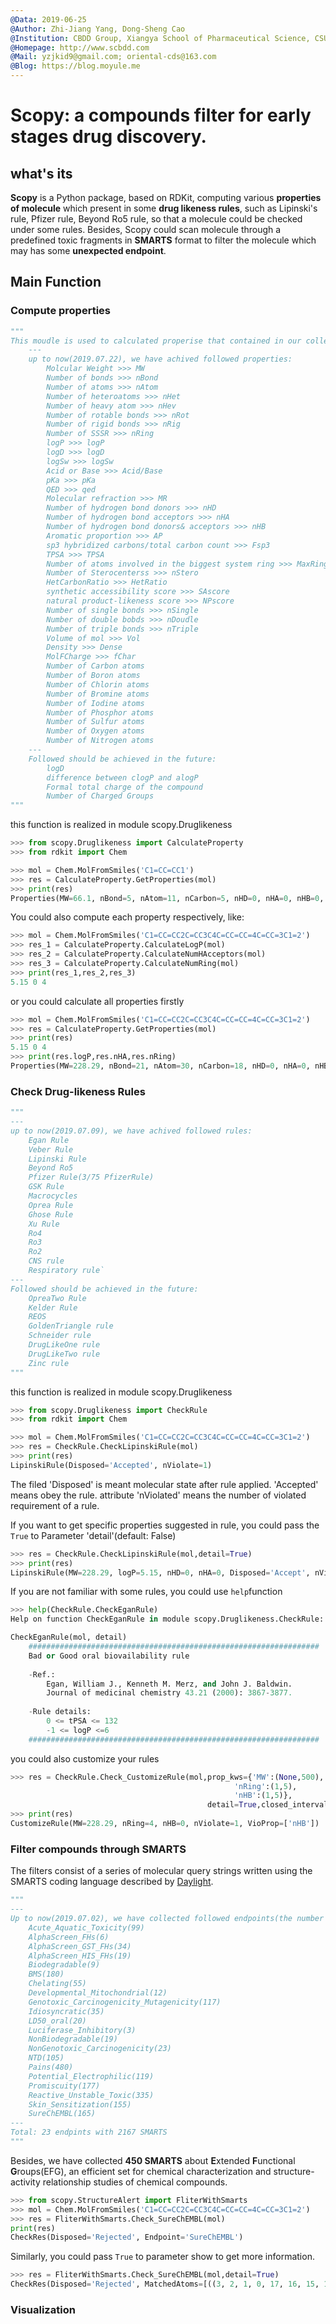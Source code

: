 ```yaml
---
@Data: 2019-06-25
@Author: Zhi-Jiang Yang, Dong-Sheng Cao
@Institution: CBDD Group, Xiangya School of Pharmaceutical Science, CSU, China，
@Homepage: http://www.scbdd.com
@Mail: yzjkid9@gmail.com; oriental-cds@163.com
@Blog: https://blog.moyule.me
---
```


# Scopy: a compounds filter for early stages drug discovery.

## what's its

**Scopy** is a Python package, based on RDKit, computing various **properties of molecule** which present in some **drug likeness rules**, such as Lipinski's rule, Pfizer rule, Beyond Ro5 rule, so that a molecule could be checked under some rules. Besides, Scopy could scan molecule through a predefined toxic fragments in **SMARTS** format to filter the molecule which may has some **unexpected endpoint**.

## Main Function

### Compute properties

```python
"""
This moudle is used to calculated properise that contained in our collectded rules
    ---
    up to now(2019.07.22), we have achived followed properties:
        Molcular Weight >>> MW
        Number of bonds >>> nBond
        Number of atoms >>> nAtom
        Number of heteroatoms >>> nHet
        Number of heavy atom >>> nHev
        Number of rotable bonds >>> nRot
        Number of rigid bonds >>> nRig
        Number of SSSR >>> nRing
        logP >>> logP
        logD >>> logD
        logSw >>> logSw
        Acid or Base >>> Acid/Base
        pKa >>> pKa
        QED >>> qed
        Molecular refraction >>> MR
        Number of hydrogen bond donors >>> nHD
        Number of hydrogen bond acceptors >>> nHA
        Number of hydrogen bond donors& acceptors >>> nHB
        Aromatic proportion >>> AP
        sp3 hybridized carbons/total carbon count >>> Fsp3
        TPSA >>> TPSA
        Number of atoms involved in the biggest system ring >>> MaxRing
        Number of Sterocenterss >>> nStero
        HetCarbonRatio >>> HetRatio
        synthetic accessibility score >>> SAscore
        natural product-likeness score >>> NPscore
        Number of single bonds >>> nSingle
        Number of double bobds >>> nDoudle
        Number of triple bonds >>> nTriple
        Volume of mol >>> Vol
        Density >>> Dense
        MolFCharge >>> fChar
        Number of Carbon atoms
        Number of Boron atoms
        Number of Chlorin atoms
        Number of Bromine atoms
        Number of Iodine atoms
        Number of Phosphor atoms
        Number of Sulfur atoms
        Number of Oxygen atoms
        Number of Nitrogen atoms       
    ---
    Followed should be achieved in the future:
        logD
        difference between clogP and alogP
        Formal total charge of the compound
        Number of Charged Groups
"""
```
this function is realized in module scopy.Druglikeness

```python
>>> from scopy.Druglikeness import CalculateProperty
>>> from rdkit import Chem
```

```python
>>> mol = Chem.MolFromSmiles('C1=CC=CC1')
>>> res = CalculateProperty.GetProperties(mol)
>>> print(res)
Properties(MW=66.1, nBond=5, nAtom=11, nCarbon=5, nHD=0, nHA=0, nHB=0, nHet=0, nStero=0, nHev=5, nRot=0, nRig=5, nRing=1, logP=1.5, logSw=-1.21, MR=22.9, tPSA=0.0, AP=0.0, HetRatio=0.0, Fsp3=0.2, MaxRing=5, QED=0.4, SAscore=3.31, NPscore=2.16)
```

You could also compute each property respectively, like:

```python
>>> mol = Chem.MolFromSmiles('C1=CC=CC2C=CC3C4C=CC=CC=4C=CC=3C1=2')
>>> res_1 = CalculateProperty.CalculateLogP(mol)
>>> res_2 = CalculateProperty.CalculateNumHAcceptors(mol)
>>> res_3 = CalculateProperty.CalculateNumRing(mol)
>>> print(res_1,res_2,res_3)
5.15 0 4
```

or you could calculate all properties firstly

```python
>>> mol = Chem.MolFromSmiles('C1=CC=CC2C=CC3C4C=CC=CC=4C=CC=3C1=2')
>>> res = CalculateProperty.GetProperties(mol)
>>> print(res)
5.15 0 4
>>> print(res.logP,res.nHA,res.nRing)
Properties(MW=228.29, nBond=21, nAtom=30, nCarbon=18, nHD=0, nHA=0, nHB=0, nHet=0, nStero=0, nHev=18, nRot=0, nRig=21, nRing=4, logP=5.15, logSw=-5.28, MR=78.96, tPSA=0.0, AP=1.0, HetRatio=0.0, Fsp3=0.0, MaxRing=18, QED=0.37, SAscore=1.35, NPscore=-0.14)
```

### Check Drug-likeness Rules

```python
"""
---
up to now(2019.07.09), we have achived followed rules:
    Egan Rule
    Veber Rule
    Lipinski Rule
    Beyond Ro5
    Pfizer Rule(3/75 PfizerRule)
    GSK Rule
    Macrocycles
    Oprea Rule
    Ghose Rule
   	Xu Rule
    Ro4
    Ro3
    Ro2
    CNS rule
    Respiratory rule`
---
Followed should be achieved in the future:
    OpreaTwo Rule
    Kelder Rule
    REOS
    GoldenTriangle rule
    Schneider rule
    DrugLikeOne rule
    DrugLikeTwo rule
    Zinc rule
"""
```

this function is realized in module scopy.Druglikeness

```python
>>> from scopy.Druglikeness import CheckRule
>>> from rdkit import Chem

>>> mol = Chem.MolFromSmiles('C1=CC=CC2C=CC3C4C=CC=CC=4C=CC=3C1=2')
>>> res = CheckRule.CheckLipinskiRule(mol)
>>> print(res)
LipinskiRule(Disposed='Accepted', nViolate=1)
```

The filed 'Disposed' is meant molecular state after rule applied. 'Accepted' means obey the rule. attribute 'nViolated' means the number of violated requirement of a rule.

If you want to get specific properties suggested in rule, you could pass the <code>True</code>  to Parameter 'detail'(default: False)

```python
>>> res = CheckRule.CheckLipinskiRule(mol,detail=True)
>>> print(res)
LipinskiRule(MW=228.29, logP=5.15, nHD=0, nHA=0, Disposed='Accept', nViolated=1)
```

If you are  not familiar with some rules, you could use <code>help</code>function

```python
>>> help(CheckRule.CheckEganRule)
Help on function CheckEganRule in module scopy.Druglikeness.CheckRule:

CheckEganRule(mol, detail)
    #################################################################
    Bad or Good oral biovailability rule
    
    -Ref.:
        Egan, William J., Kenneth M. Merz, and John J. Baldwin. 
        Journal of medicinal chemistry 43.21 (2000): 3867-3877.
        
    -Rule details:
        0 <= tPSA <= 132
        -1 <= logP <=6
    #################################################################
```

you could also customize your rules

```python
>>> res = CheckRule.Check_CustomizeRule(mol,prop_kws={'MW':(None,500),
                                                  'nRing':(1,5),
                                                  'nHB':(1,5)},
                                        	detail=True,closed_interval=False)
>>> print(res)
CustomizeRule(MW=228.29, nRing=4, nHB=0, nViolate=1, VioProp=['nHB'])
```

### Filter compounds through SMARTS

The filters consist of a series of molecular query strings written using the SMARTS coding language described by [Daylight](https://www.daylight.com/). 

```python
"""
---
Up to now(2019.07.02), we have collected followed endpoints(the number of SMARTS):
	Acute_Aquatic_Toxicity(99)
	AlphaScreen_FHs(6)
	AlphaScreen_GST_FHs(34)
	AlphaScreen_HIS_FHs(19)
	Biodegradable(9)
	BMS(180)
	Chelating(55)
	Developmental_Mitochondrial(12)
	Genotoxic_Carcinogenicity_Mutagenicity(117)
	Idiosyncratic(35)
	LD50_oral(20)
	Luciferase_Inhibitory(3)
	NonBiodegradable(19)
	NonGenotoxic_Carcinogenicity(23)
	NTD(105)
	Pains(480)
	Potential_Electrophilic(119)
	Promiscuity(177)
	Reactive_Unstable_Toxic(335)
	Skin_Sensitization(155)
	SureChEMBL(165)
---	
Total: 23 endpints with 2167 SMARTS
"""
```

Besides, we have collected **450 SMARTS** about **E**xtended **F**unctional **G**roups(EFG), an efficient set
for chemical characterization and structure-activity relationship studies of chemical compounds.

```python
>>> from scopy.StructureAlert import FliterWithSmarts
>>> mol = Chem.MolFromSmiles('C1=CC=CC2C=CC3C4C=CC=CC=4C=CC=3C1=2')
>>> res = FliterWithSmarts.Check_SureChEMBL(mol)
print(res)
CheckRes(Disposed='Rejected', Endpoint='SureChEMBL')
```

Similarly, you could pass <code>True</code> to parameter show to get more information.

```python
>>> res = FliterWithSmarts.Check_SureChEMBL(mol,detail=True)
CheckRes(Disposed='Rejected', MatchedAtoms=[((3, 2, 1, 0, 17, 16, 15, 14, 13, 8, 7, 6, 5, 4), (12, 11, 10, 9, 8, 7, 6, 5, 4, 17, 16, 15, 14, 13))], MatchedNames=['Polynuclear_Aromatic_2'], Endpoint='SureChEMBL')
```

### Visualization

